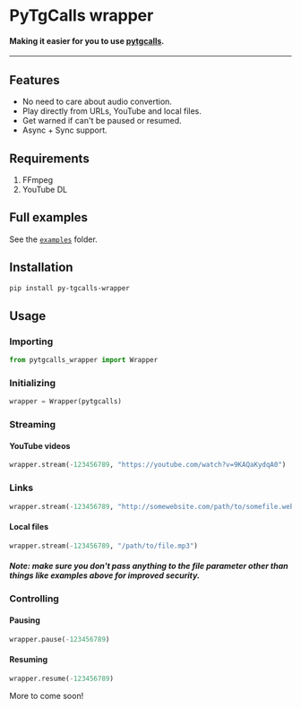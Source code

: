 # PyTgCalls wrapper

#### Making it easier for you to use [pytgcalls](https://github.com/pytgcalls/pytgcalls).

---

## Features

- No need to care about audio convertion.
- Play directly from URLs, YouTube and local files.
- Get warned if can't be paused or resumed.
- Async + Sync support.

## Requirements

1. FFmpeg
2. YouTube DL

## Full examples

See the [`examples`](./examples) folder.

## Installation

```bash
pip install py-tgcalls-wrapper
```

## Usage

### Importing

```py
from pytgcalls_wrapper import Wrapper
```

### Initializing

```py
wrapper = Wrapper(pytgcalls)
```

### Streaming

#### YouTube videos

```py
wrapper.stream(-123456789, "https://youtube.com/watch?v=9KAQaKydqA0")
```

### Links

```py
wrapper.stream(-123456789, "http://somewebsite.com/path/to/somefile.webm")
```

#### Local files

```py
wrapper.stream(-123456789, "/path/to/file.mp3")
```

##### Note: make sure you don't pass anything to the file parameter other than things like examples above for improved security.

### Controlling

#### Pausing

```py
wrapper.pause(-123456789)
```

#### Resuming

```py
wrapper.resume(-123456789)
```

More to come soon!
